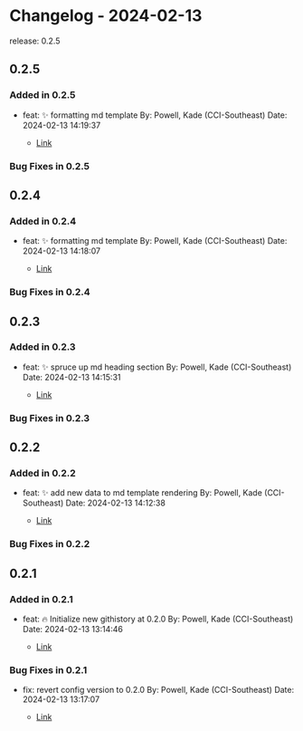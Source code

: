 # Changelog - 2024-02-13

release: 0.2.5

## 0.2.5

### Added in 0.2.5

- feat: ✨ formatting md template By: Powell, Kade (CCI-Southeast) Date: 2024-02-13 14:19:37

    - [Link](https://github.com/Kade-Powell/GitScribe/commit/4a2f09f341d56947b391b643811b00469c00ee91)
  

### Bug Fixes in 0.2.5

## 0.2.4

### Added in 0.2.4

- feat: ✨ formatting md template By: Powell, Kade (CCI-Southeast) Date: 2024-02-13 14:18:07

    - [Link](https://github.com/Kade-Powell/GitScribe/commit/b3ce6297c21319a871e90a72b4827b3a3add69c7)
  

### Bug Fixes in 0.2.4

## 0.2.3

### Added in 0.2.3

- feat: ✨ spruce up md heading section By: Powell, Kade (CCI-Southeast) Date: 2024-02-13 14:15:31

    - [Link](https://github.com/Kade-Powell/GitScribe/commit/d017270f1745c5c72f6563caf361b892f6a4a332)
  

### Bug Fixes in 0.2.3

## 0.2.2

### Added in 0.2.2

- feat: ✨ add new data to md template rendering By: Powell, Kade (CCI-Southeast) Date: 2024-02-13 14:12:38

    - [Link](https://github.com/Kade-Powell/GitScribe/commit/454cf4b3f9fa09f1e6c10ba23221eb90182af9d0)
  

### Bug Fixes in 0.2.2

## 0.2.1

### Added in 0.2.1

- feat: 🔥 Initialize new githistory at 0.2.0 By: Powell, Kade (CCI-Southeast) Date: 2024-02-13 13:14:46

    - [Link](https://github.com/Kade-Powell/GitScribe/commit/5b0b5bdc0f5a722c5347557712ab3e2e9558c74f)
  

### Bug Fixes in 0.2.1


- fix: revert config version to 0.2.0 By: Powell, Kade (CCI-Southeast) Date: 2024-02-13 13:17:07

    - [Link](https://github.com/Kade-Powell/GitScribe/commit/856659c5c3a182b01b0668a9426455823483c8e6)
  
